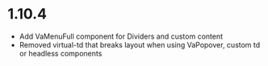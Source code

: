 # 1.10.4

- Add VaMenuFull component for Dividers and custom content
- Removed virtual-td that breaks layout when using VaPopover, custom td or headless components